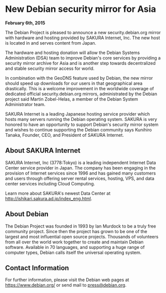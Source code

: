 
New Debian security mirror for Asia
===================================


**February 6th, 2015**



The Debian Project is pleased to announce a new security.debian.org mirror with
hardware and hosting provided by SAKURA Internet, Inc. The new host is located
in and serves content from Japan.




The hardware and hosting donation will allow the Debian Systems Administration
(DSA) team to improve Debian's core services by providing a security mirror
archive for Asia and is another step towards decentralized and stable security
mirror access for world.




In combination with the GeoDNS feature used by Debian, the new mirror should
speed up downloads for our users in that geographical area drastically. This is
a welcome improvement in the worldwide coverage of dedicated official
security.debian.org mirrors, administrated by the Debian project said
Martin Zobel-Helas, a member of the Debian System Administrator team.




SAKURA Internet is a leading Japanese hosting service provider which
hosts many servers running the Debian operating system. SAKURA is very honored
to have an opportunity to support Debian's security mirror system and wishes
to continue supporting the Debian community says Kunihiro Tanaka, Founder,
CEO, and President of SAKURA Internet.



About SAKURA Internet
---------------------



SAKURA Internet, Inc (3778:Tokyo) is a leading independent Internet Data Center
service provider in Japan. The company has been engaging in the provision of
Internet services since 1996 and has gained many customers and users through
offering server rental services, hosting, VPS, and data center services
including Cloud Computing.



Learn more about SAKURA's newest Data Center at <http://ishikari.sakura.ad.jp/index_eng.html>.


About Debian
------------



The Debian Project was founded in 1993 by Ian Murdock to be a truly
free community project. Since then the project has grown to be one of
the largest and most influential open source projects. Thousands of
volunteers from all over the world work together to create and
maintain Debian software. Available in 70 languages, and
supporting a huge range of computer types, Debian calls itself the
universal operating system.



Contact Information
-------------------


For further information, please visit the Debian web pages at
<https://www.debian.org/> or send mail to
<press@debian.org>.



